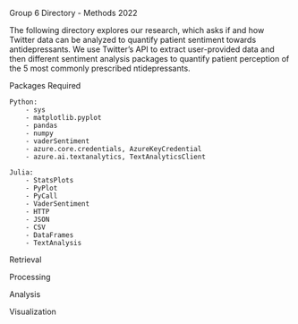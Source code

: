 Group 6 Directory - Methods 2022

The following directory explores our research, which asks if and how Twitter data can be analyzed to quantify patient sentiment towards antidepressants. We use Twitter’s API to extract user-provided data and then different sentiment analysis packages to quantify patient perception of the 5 most commonly prescribed ntidepressants.

Packages Required
  
    Python:
        - sys
        - matplotlib.pyplot
        - pandas
        - numpy
        - vaderSentiment
        - azure.core.credentials, AzureKeyCredential
        - azure.ai.textanalytics, TextAnalyticsClient
        
    Julia:
        - StatsPlots
        - PyPlot
        - PyCall
        - VaderSentiment
        - HTTP
        - JSON
        - CSV
        - DataFrames
        - TextAnalysis
    

Retrieval

Processing

Analysis

Visualization
